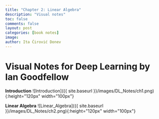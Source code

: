 ```yaml
---
title: "Chapter 2: Linear Algebra"
description: "Visual notes"
toc: false
comments: false
layout: post
categories: [book notes]
image: 
author: Ita Ćirović Donev
---
```


# Visual Notes for Deep Learning by Ian Goodfellow

**Introduction** ![Introduction]({{ site.baseurl }}/images/DL_Notes/ch1.png){:height="120px" width="100px"}

**Linear Algebra** ![Linear_Algebra]({{ site.baseurl }}/images/DL_Notes/ch2.png){:height="120px" width="100px"}

